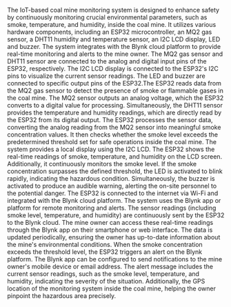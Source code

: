 The IoT-based coal mine monitoring system is designed to enhance safety by continuously monitoring crucial
environmental parameters, such as smoke, temperature, and humidity, inside the coal mine. It utilizes various
hardware components, including an ESP32 microcontroller, an MQ2 gas sensor, a DHT11 humidity and
temperature sensor, an I2C LCD display, LED and buzzer. The system integrates with the Blynk cloud platform
to provide real-time monitoring and alerts to the mine owner. The MQ2 gas sensor and DHT11 sensor are
connected to the analog and digital input pins of the ESP32, respectively. The I2C LCD display is connected to
the ESP32's I2C pins to visualize the current sensor readings. The LED and buzzer are connected to specific
output pins of the ESP32.The ESP32 reads data from the MQ2 gas sensor to detect the presence of smoke or
flammable gases in the coal mine. The MQ2 sensor outputs an analog voltage, which the ESP32 converts to a
digital value for processing. Simultaneously, the DHT11 sensor provides the temperature and humidity readings,
which are directly read by the ESP32 from its digital output. The ESP32 processes the sensor data, converting the
analog reading from the MQ2 sensor into meaningful smoke concentration values. It then checks whether the
smoke level exceeds the predetermined threshold set for safe operations inside the coal mine. The system provides
a local display using the I2C LCD. The ESP32 shows the real-time readings of smoke, temperature, and humidity
on the LCD screen. Additionally, it continuously monitors the smoke level. If the smoke concentration surpasses
the defined threshold, the LED is activated to blink rapidly, indicating the hazardous condition. Simultaneously,
the buzzer is activated to produce an audible warning, alerting the on-site personnel to the potential danger. The
ESP32 is connected to the internet via Wi-Fi and integrated with the Blynk cloud platform. The system uses the
Blynk app or platform for remote monitoring and alerts. The sensor readings (including smoke level, temperature,
and humidity) are continuously sent by the ESP32 to the Blynk cloud. The mine owner can access these real-time
readings through the Blynk app on their smartphone or web interface. The data is updated periodically, ensuring
the owner has up-to-date information about the mine's environmental conditions. When the smoke concentration
exceeds the threshold level, the ESP32 triggers an alert on the Blynk platform. The Blynk app can be configured
to send notifications to the mine owner's mobile device or email address. The alert message includes the current
sensor readings, such as the smoke level, temperature, and humidity, indicating the severity of the situation.
Additionally, the GPS location of the monitoring system inside the coal mine, helping the owner pinpoint the
hazardous area precisely.
